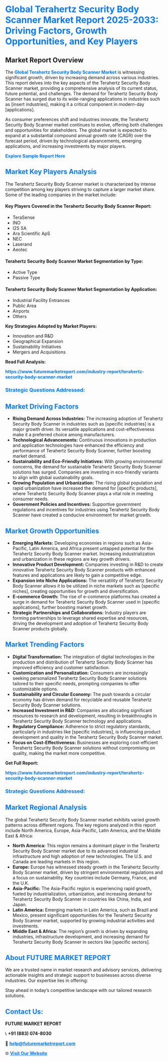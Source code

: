 <h1 style="color: #007BFF;">Global Terahertz Security Body Scanner Market Report 2025-2033: Driving Factors, Growth Opportunities, and Key Players</h1>

<section id="overview">
<h2>Market Report Overview</h2>
<p>The <a href="https://www.futuremarketreport.com/industry-report/terahertz-security-body-scanner-market" style="color: #007BFF; text-decoration: none;"><strong>Global Terahertz Security Body Scanner Market</strong></a> is witnessing significant growth, driven by increasing demand across various industries. This report delves into the key aspects of the Terahertz Security Body Scanner market, providing a comprehensive analysis of its current status, future potential, and challenges. The demand for Terahertz Security Body Scanner has surged due to its wide-ranging applications in industries such as [insert industries], making it a critical component in modern-day [applications].</p>
<p>As consumer preferences shift and industries innovate, the Terahertz Security Body Scanner market continues to evolve, offering both challenges and opportunities for stakeholders. The global market is expected to expand at a substantial compound annual growth rate (CAGR) over the forecast period, driven by technological advancements, emerging applications, and increasing investments by major players.</p>
</section>

<section id="overview">
<p><a href="https://www.futuremarketreport.com/request-sample/reportId=53390" style="color: #007BFF; text-decoration: none;"><strong>Explore Sample Report Here</strong></a></p>
</section>

<section id="key-players">
<h2 style="color: #007BFF;">Market Key Players Analysis</h2>
<p>The Terahertz Security Body Scanner market is characterized by intense competition among key players striving to capture a larger market share. Some of the leading companies in the market include:</p>
<h4>Key Players Covered in the Terahertz Security Body Scanner Report:</h4>
<ul><li>TeraSense</li><li>INO</li><li>I2S SA</li><li>Ara Scientific ApS</li><li>NEC</li><li>Laserand</li><li>Aeotec</li></ul>
<h4>Terahertz Security Body Scanner Market Segmentation by Type:</h4>
<ul><li>Active Type</li><li>Passive Type</li></ul>

<h4>Terahertz Security Body Scanner Market Segmentation by Application:</h4>
<ul><li>Industrial Facility Entrances</li><li>Public Area</li><li>Airports</li><li>Others</li></ul>
<p><strong>Key Strategies Adopted by Market Players:</strong></p>
<ul>
<li>Innovation and R&D</li>
<li>Geographical Expansion</li>
<li>Sustainability Initiatives</li>
<li>Mergers and Acquisitions</li>
</ul>
</section>

<section>
<p><strong>Read Full Analysis: </strong></p><a href="https://www.futuremarketreport.com/industry-report/terahertz-security-body-scanner-market" style="color: #007BFF; text-decoration: none;"><strong>https://www.futuremarketreport.com/industry-report/terahertz-security-body-scanner-market</strong></a>
<h3 style="color: #007BFF;">Strategic Questions Addressed:</h3>
</section>

<section id="driving-factors">
<h2 style="color: #007BFF;">Market Driving Factors</h2>
<ul>
<li><strong>Rising Demand Across Industries:</strong> The increasing adoption of Terahertz Security Body Scanner in industries such as [specific industries] is a major growth driver. Its versatile applications and cost-effectiveness make it a preferred choice among manufacturers.</li>
<li><strong>Technological Advancements:</strong> Continuous innovations in production and application technologies have enhanced the efficiency and performance of Terahertz Security Body Scanner, further boosting market demand.</li>
<li><strong>Sustainability and Eco-Friendly Initiatives:</strong> With growing environmental concerns, the demand for sustainable Terahertz Security Body Scanner solutions has surged. Companies are investing in eco-friendly variants to align with global sustainability goals.</li>
<li><strong>Growing Population and Urbanization:</strong> The rising global population and rapid urbanization have increased the demand for [specific products], where Terahertz Security Body Scanner plays a vital role in meeting consumer needs.</li>
<li><strong>Government Policies and Incentives:</strong> Supportive government regulations and incentives for industries using Terahertz Security Body Scanner have created a conducive environment for market growth.</li>
</ul>
</section>

<section id="growth-opportunities">
<h2 style="color: #007BFF;">Market Growth Opportunities</h2>
<ul>
<li><strong>Emerging Markets:</strong> Developing economies in regions such as Asia-Pacific, Latin America, and Africa present untapped potential for the Terahertz Security Body Scanner market. Increasing industrialization and urbanization in these regions are key growth drivers.</li>
<li><strong>Innovative Product Development:</strong> Companies investing in R&D to create innovative Terahertz Security Body Scanner products with enhanced features and applications are likely to gain a competitive edge.</li>
<li><strong>Expansion into Niche Applications:</strong> The versatility of Terahertz Security Body Scanner allows it to be utilized in niche markets such as [specific niches], creating opportunities for growth and diversification.</li>
<li><strong>E-commerce Growth:</strong> The rise of e-commerce platforms has created a surge in demand for Terahertz Security Body Scanner used in [specific applications], further boosting market growth.</li>
<li><strong>Strategic Partnerships and Collaborations:</strong> Industry players are forming partnerships to leverage shared expertise and resources, driving the development and adoption of Terahertz Security Body Scanner products globally.</li>
</ul>
</section>

<section id="trending-factors">
<h2 style="color: #007BFF;">Market Trending Factors</h2>
<ul>
<li><strong>Digital Transformation:</strong> The integration of digital technologies in the production and distribution of Terahertz Security Body Scanner has improved efficiency and customer satisfaction.</li>
<li><strong>Customization and Personalization:</strong> Consumers are increasingly seeking personalized Terahertz Security Body Scanner solutions tailored to their specific needs, prompting companies to offer customizable options.</li>
<li><strong>Sustainability and Circular Economy:</strong> The push towards a circular economy has driven demand for recyclable and reusable Terahertz Security Body Scanner solutions.</li>
<li><strong>Increased Investment in R&D:</strong> Companies are allocating significant resources to research and development, resulting in breakthroughs in Terahertz Security Body Scanner technology and applications.</li>
<li><strong>Regulatory Compliance:</strong> Adherence to strict regulatory standards, particularly in industries like [specific industries], is influencing product development and quality in the Terahertz Security Body Scanner market.</li>
<li><strong>Focus on Cost-Effectiveness:</strong> Businesses are exploring cost-efficient Terahertz Security Body Scanner solutions without compromising on quality, making the market more competitive.</li>
</ul>
</section>

<section>
<p><strong>Get Full Report: </strong></p><a href="https://www.futuremarketreport.com/industry-report/terahertz-security-body-scanner-market" style="color: #007BFF; text-decoration: none;"><strong>https://www.futuremarketreport.com/industry-report/terahertz-security-body-scanner-market</strong></a>
<h3 style="color: #007BFF;">Strategic Questions Addressed:</h3>
</section>


<section id="regional-analysis">
<h2 style="color: #007BFF;">Market Regional Analysis</h2>
<p>The global Terahertz Security Body Scanner market exhibits varied growth patterns across different regions. The key regions analyzed in this report include North America, Europe, Asia-Pacific, Latin America, and the Middle East & Africa:</p>
<ul>
<li><strong>North America:</strong> This region remains a dominant player in the Terahertz Security Body Scanner market due to its advanced industrial infrastructure and high adoption of new technologies. The U.S. and Canada are leading markets in this region.</li>
<li><strong>Europe:</strong> Europe has witnessed steady growth in the Terahertz Security Body Scanner market, driven by stringent environmental regulations and a focus on sustainability. Key countries include Germany, France, and the U.K.</li>
<li><strong>Asia-Pacific:</strong> The Asia-Pacific region is experiencing rapid growth, fueled by industrialization, urbanization, and increasing demand for Terahertz Security Body Scanner in countries like China, India, and Japan.</li>
<li><strong>Latin America:</strong> Emerging markets in Latin America, such as Brazil and Mexico, present significant opportunities for the Terahertz Security Body Scanner market, supported by growing industrial activities and investments.</li>
<li><strong>Middle East & Africa:</strong> The region’s growth is driven by expanding industries, infrastructure development, and increasing demand for Terahertz Security Body Scanner in sectors like [specific sectors].</li>
</ul>
</section>

<footer>
<h2 style="color: #007BFF;">About FUTURE MARKET REPORT</h2>
<p>We are a trusted name in market research and advisory services, delivering actionable insights and strategic support to businesses across diverse industries. Our expertise lies in offering:</p>

<p>Stay ahead in today’s competitive landscape with our tailored research solutions.</p>

<h2 style="color: #007BFF;">Contact Us:</h2>
<p><strong>FUTURE MARKET REPORT</strong></p>
<p>📞 <strong>+91 (883) 074-8030</strong></p>
<p>📧 <strong><a href="mailto:help@futuremarketreport.com" style="color: #007BFF;">help@futuremarketreport.com</a></strong></p>
<p>🌐 <strong><a href="https://www.futuremarketreport.com/" style="color: #007BFF;">Visit Our Website</a></strong></p>
</footer>